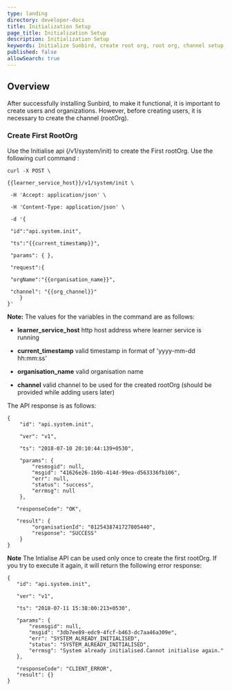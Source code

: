 ```yaml
---
type: landing
directory: developer-docs
title: Initialization Setup
page_title: Initialization Setup
description: Initialization Setup
keywords: Initialize Sunbird, create root org, root org, channel setup, rootorg, rootOrg
published: false
allowSearch: true
---
```

## Overview
After successfully installing Sunbird, to make it functional, it is important to create users and organizations. However, before creating users, it is necessary to create the channel (rootOrg).

### Create First RootOrg 
Use the Initialise api (/v1/system/init) to create the First rootOrg. Use the following curl command :

```
curl -X POST \

{{learner_service_host}}/v1/system/init \
 
 -H 'Accept: application/json' \
 
 -H 'Content-Type: application/json' \
 
 -d '{
 
 "id":"api.system.init",
 
 "ts":"{{current_timestamp}}",
 
 "params": { },
 
 "request":{
 
 "orgName":"{{organisation_name}}",
 
 "channel": "{{org_channel}}"        
    }       
}'

```
**Note:** The values for the variables in the command are as follows:

- **learner_service_host** http host address where learner service is running

- **current_timestamp** valid timestamp in format of 'yyyy-mm-dd hh:mm:ss' 

- **organisation_name** valid organisation name

- **channel** valid channel to be used for the created rootOrg (should be provided while adding users later)

The API response is as follows:

```
{
    "id": "api.system.init",
    
    "ver": "v1",
    
    "ts": "2018-07-10 20:10:44:139+0530",
    
    "params": {
        "resmsgid": null,
        "msgid": "41626e26-1b9b-414d-99ea-d563336fb106",
        "err": null,
        "status": "success",
        "errmsg": null
    },
    
   "responseCode": "OK",
   
   "result": {
        "organisationId": "0125438741727805440",
        "response": "SUCCESS"
    }
}

```

**Note** The Intialise API can be used only once to create the first rootOrg. If you try to execute it again, it will return the following error response:

 ```
 {
    "id": "api.system.init",
    
    "ver": "v1",
    
    "ts": "2018-07-11 15:38:00:213+0530",
    
    "params": {
        "resmsgid": null,
        "msgid": "3db7ee89-edc9-4fcf-b463-dc7aa46a309e",
        "err": "SYSTEM_ALREADY_INITIALISED",
        "status": "SYSTEM_ALREADY_INITIALISED",
        "errmsg": "System already initialised.Cannot initialise again."
    },
    
    "responseCode": "CLIENT_ERROR",
    "result": {}
}
```







